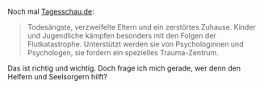 Noch mal [Tagesschau.de](https://www.tagesschau.de/inland/gesellschaft/kinder-flutopfer-101.html):

> Todesängste, verzweifelte Eltern und ein zerstörtes Zuhause. Kinder und Jugendliche kämpfen besonders mit den Folgen der Flutkatastrophe. Unterstützt werden sie von Psychologinnen und Psychologen, sie fordern ein spezielles Trauma-Zentrum.

Das ist richtig und wichtig. Doch frage ich mich gerade, wer denn den Helfern und Seelsorgern hilft?